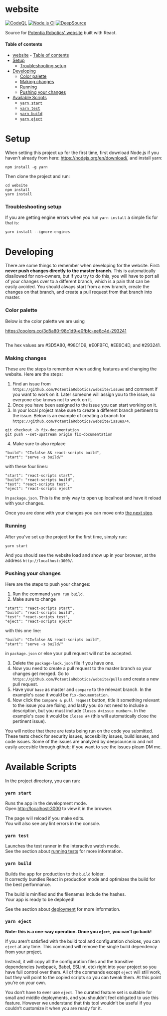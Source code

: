 # website

[![CodeQL](https://github.com/PotentiaRobotics/website/actions/workflows/codeql-analysis.yml/badge.svg?branch=master)](https://github.com/PotentiaRobotics/website/actions/workflows/codeql-analysis.yml)
 [![Node.js CI](https://github.com/PotentiaRobotics/website/actions/workflows/node.js.yml/badge.svg?branch=master)](https://github.com/PotentiaRobotics/website/actions/workflows/node.js.yml)
[![DeepSource](https://deepsource.io/gh/PotentiaRobotics/website.svg/?label=active+issues&show_trend=true&token=f88Se7pZUXESLgBqj0fpyzWs)](https://deepsource.io/gh/PotentiaRobotics/website/?ref=repository-badge)
 
Source for [Potentia Robotics' website](https://www.potentiarobotics.com/) built with React.

#### Table of contents

- [website](#website)
      - [Table of contents](#table-of-contents)
- [Setup](#setup)
    - [Troubleshooting setup](#troubleshooting-setup)
- [Developing](#developing)
    - [Color palette](#color-palette)
    - [Making changes](#making-changes)
    - [Running](#running)
    - [Pushing your changes](#pushing-your-changes)
- [Available Scripts](#available-scripts)
    - [`yarn start`](#yarn-start)
    - [`yarn test`](#yarn-test)
    - [`yarn build`](#yarn-build)
    - [`yarn eject`](#yarn-eject)

# Setup
When setting this project up for the first time, first download Node.js if you haven't already from here: https://nodejs.org/en/download/, and install yarn:

```
npm install -g yarn
```

Then clone the project and run:
```
cd website
npm install
yarn install
```
### Troubleshooting setup
If you are getting engine errors when you run ```yarn install``` a simple fix for that is:
```
yarn install --ignore-engines
```

# Developing
There are some things to remember when developing for the website. First: **never push changes directly to the master branch.** This is automatically disallowed for non-owners, but if you try to do this, you will have to port all of your changes over to a different branch, which is a pain that can be easily avoided. You should always start from a new branch, create the changes on that branch, and create a pull request from that branch into master.

### Color palette
Below is the color palette we are using

https://coolors.co/3d5a80-98c1d9-e0fbfc-ee6c4d-293241
##
The hex values are #3D5A80, #98C1D9, #E0FBFC, #EE6C4D, and #293241.

### Making changes
These are the steps to remember when adding features and changing the website.
Here are the steps: 
1. Find an issue from ```https://github.com/PotentiaRobotics/website/issues``` and comment if you want to work on it. Later someone will assign you to the issue, so everyone else knows not to work on it.
2. Once you have been assigned to the issue you can start working on it.
3. In your local project make sure to create a different branch pertinent to the issue. Below is an example of creating a branch for ```https://github.com/PotentiaRobotics/website/issues/4```.
```
git checkout -b fix-documentation
git push --set-upstream origin fix-documentation
```
4. Make sure to also replace

```
"build": "CI=false && react-scripts build",
"start": "serve -s build/"
```
 with these four lines:     
```
"start": "react-scripts start",
"build": "react-scripts build",
"test": "react-scripts test",
"eject": "react-scripts eject"
``` 
in `package.json`. This is the only way to open up localhost and have it reload with your changes.

Once you are done with your changes you can move onto [the next step](#pushing-your-changes).

### Running
After you've set up the project for the first time, simply run:
```
yarn start
```
And you should see the website load and show up in your browser, at the address ```http://localhost:3000/```. 

### Pushing your changes
Here are the steps to push your changes:
1. Run the command `yarn run build`.
2. Make sure to change
```
"start": "react-scripts start",
"build": "react-scripts build",
"test": "react-scripts test",
"eject": "react-scripts eject"
```
 with this one line:     
```
"build": "CI=false && react-scripts build",
"start": "serve -s build/"
``` 
in `package.json` or else your pull request will not be accepted.

3. Delete the `package-lock.json` file if you have one.
4. Now you need to create a pull request to the master branch so your changes get merged. Go to ```https://github.com/PotentiaRobotics/website/pulls``` and create a new pull request.
5. Have your `base` as master and `compare` to the relevant branch. In the example's case it would be `fix-documentation`.
6. Now click the ```Compare & pull request``` button, title it something relevant to the issue you are fixing, and lastly you do not need to include a description, but you must include ```Closes #<issue number>```. In the example's case it would be ```Closes #4``` (this will automatically close the pertinent issue).

You will notice that there are tests being run on the code you submitted. These tests check for security issues, accesibility issues, build issues, and code issues. Some of the issues are analyzed by deepsource.io and not easily accesible through github; if you want to see the issues pleam DM me.

# Available Scripts

In the project directory, you can run:

### `yarn start`

Runs the app in the development mode.\
Open [http://localhost:3000](http://localhost:3000) to view it in the browser.

The page will reload if you make edits.\
You will also see any lint errors in the console.

### `yarn test`

Launches the test runner in the interactive watch mode.\
See the section about [running tests](https://facebook.github.io/create-react-app/docs/running-tests) for more information.

### `yarn build`

Builds the app for production to the `build` folder.\
It correctly bundles React in production mode and optimizes the build for the best performance.

The build is minified and the filenames include the hashes.\
Your app is ready to be deployed!

See the section about [deployment](https://facebook.github.io/create-react-app/docs/deployment) for more information.

### `yarn eject`

**Note: this is a one-way operation. Once you `eject`, you can’t go back!**

If you aren’t satisfied with the build tool and configuration choices, you can `eject` at any time. This command will remove the single build dependency from your project.

Instead, it will copy all the configuration files and the transitive dependencies (webpack, Babel, ESLint, etc) right into your project so you have full control over them. All of the commands except `eject` will still work, but they will point to the copied scripts so you can tweak them. At this point you’re on your own.

You don’t have to ever use `eject`. The curated feature set is suitable for small and middle deployments, and you shouldn’t feel obligated to use this feature. However we understand that this tool wouldn’t be useful if you couldn’t customize it when you are ready for it.
